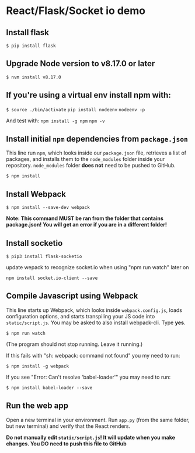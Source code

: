 # React/Flask/Socket io demo

## Install flask

```$ pip install flask```

## Upgrade Node version to v8.17.0 or later

```$ nvm install v8.17.0```

## If you're using a virtual env install npm with:

```$ source ./bin/activate```
```pip install nodeenv```
```nodeenv -p ```

And test with:
```npm install -g npm```
```npm -v```

## Install initial `npm` dependencies from `package.json`

This line run  `npm`, which looks inside our `package.json` file, retrieves a list of
packages, and installs them to the `node_modules` folder inside your repository. `node_modules` folder **does not** need to be pushed to GitHub.

```$ npm install```

## Install Webpack

```$ npm install --save-dev webpack ```

**Note: This command MUST be ran from the folder that contains package.json! You will get an error if you are in a different folder!**

## Install socketio

```$ pip3 install flask-socketio ```

update wepack to recognize socket.io when using "npm run watch" later on

```npm install socket.io-client --save```

## Compile Javascript using Webpack

This line starts up Webpack, which looks inside `webpack.config.js`, loads
configuration options, and starts transpiling your JS code into `static/script.js`. You may be asked to also install webpack-cli. Type **yes**.

```$ npm run watch```

(The program should not stop running. Leave it running.)

If this fails with "sh: webpack: command not found" you my need to run:

```$ npm install -g webpack```

If you see "Error: Can't resolve 'babel-loader'" you may need to run:

```$ npm install babel-loader --save```

## Run the web app

Open a new terminal in your environment. Run `app.py` (from the same folder, but new terminal) and verify that the React renders.

**Do not manually edit `static/script.js`! It will update when you make changes. You DO need to push this file to GitHub**
